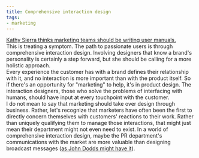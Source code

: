 ```yaml
---
title: Comprehensive interaction design
tags:
- marketing
---
```


[Kathy Sierra thinks marketing teams should be writing user manuals.][1]  
This is treating a symptom.  The path to passionate users is through comprehensive interaction design.  Involving designers that know a brand's personality is certainly a step forward, but she should be calling for a more holistic approach.  
Every experience the customer has with a brand defines their relationship with it, and no interaction is more important than with the product itself.  So if there's an opportunity for "marketing" to help, it's in product design.  The interaction designers, those who solve the problems of interfacing with humans, should have input at every touchpoint with the customer.  
I do not mean to say that marketing should take over design through business.  Rather, let's recognize that marketers have often been the first to directly concern themselves with customers' reactions to their work.  Rather than uniquely qualifying them to manage those interactions, that might just mean their department might not even need to exist.  In a world of comprehensive interaction design, maybe the PR department's communications with the market are more valuable than designing broadcast messages ([as John Dodds might have it][2]).

   [1]: http://headrush.typepad.com/creating_passionate_users/2006/08/why_marketing_s.html
   [2]: http://makemarketinghistory.blogspot.com/2006/08/geek-marketing-101_115529822564302037.html

